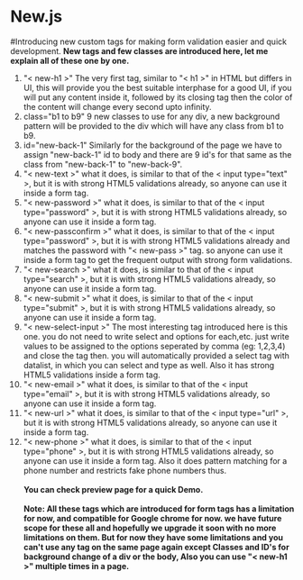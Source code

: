 # New.js
#Introducing new custom tags for making form validation easier and quick development.
<b>New tags and few classes are introduced here, let me explain all of these one by one.</b>

1. "< new-h1 >" The very first tag, similar to "< h1 >" in HTML but differs in UI, this will provide you the best suitable interphase for a good UI, if you will put any content inside it, followed by its closing tag then the color of the content will change every second upto infinity.
2. class="b1 to b9" 9 new classes to use for any div, a new background pattern will be provided to the div which will have any class from b1 to b9.
3. id="new-back-1" Similarly for the background of the page we have to assign "new-back-1" id to body and there are 9 id's for that same as the class from "new-back-1" to "new-back-9".
4. "< new-text >" what it does, is similar to that of the < input type="text" >, but it is with strong HTML5 validations already, so anyone can use it inside a form tag.
5. "< new-password >" what it does, is similar to that of the < input type="password" >, but it is with strong HTML5 validations already, so anyone can use it inside a form tag.
6. "< new-passconfirm >" what it does, is similar to that of the < input type="password" >, but it is with strong HTML5 validations already and matches the password with "< new-pass >" tag. so anyone can use it inside a form tag to get the frequent output with strong form validations.
7. "< new-search >" what it does, is similar to that of the < input type="search" >, but it is with strong HTML5 validations already, so anyone can use it inside a form tag.
8. "< new-submit >" what it does, is similar to that of the < input type="submit" >, but it is with strong HTML5 validations already, so anyone can use it inside a form tag.
9. "< new-select-input >" The most interesting tag introduced here is this one. you do not need to write select and options for each,etc. just write values to be assigned to the options seperated by comma (eg: 1,2,3,4) and close the tag then. you will automatically provided a select tag with datalist, in which you can select and type as well. Also it has strong HTML5 validations inside a form tag.
10. "< new-email >" what it does, is similar to that of the < input type="email" >, but it is with strong HTML5 validations already, so anyone can use it inside a form tag.
11. "< new-url >" what it does, is similar to that of the < input type="url" >, but it is with strong HTML5 validations already, so anyone can use it inside a form tag.
12. "< new-phone >" what it does, is similar to that of the < input type="phone" >, but it is with strong HTML5 validations already, so anyone can use it inside a form tag. Also it does pattern matching for a phone number and restricts fake phone numbers thus.
<br /><br />
<b>You can check preview page for a quick Demo.</b><br /><br />
<b>Note: All these tags which are introduced for form tags has a limitation for now, and compatible for Google chrome for now. we have future scope for these all and hopefully we upgrade it soon with no more limitations on them. But for now they have some limitations and you can't use any tag on the same page again except Classes and ID's for background change of a div or the body, Also you can use "< new-h1 >" multiple times in a page.</b>




